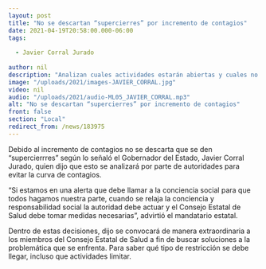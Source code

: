 ```yaml
---
layout: post
title: "No se descartan “supercierres” por incremento de contagios"
date: 2021-04-19T20:58:00.000-06:00
tags:
  
  - Javier Corral Jurado
  
author: nil
description: "Analizan cuales actividades estarán abiertas y cuales no."
image: "/uploads/2021/images-JAVIER_CORRAL.jpg"
video: nil
audio: "/uploads/2021/audio-ML05_JAVIER_CORRAL.mp3"
alt: "No se descartan “supercierres” por incremento de contagios"
front: false
section: "Local"
redirect_from: /news/183975
---
```


Debido al incremento de contagios no se descarta que se den “supercierrres” según lo señaló el Gobernador del Estado, Javier Corral Jurado, quien dijo que esto se analizará por parte de autoridades para evitar la curva de contagios.

“Si estamos en una alerta que debe llamar a la conciencia social para que todos hagamos nuestra parte, cuando se relaja la conciencia y responsabilidad social la autoridad debe actuar y el Consejo Estatal de Salud debe tomar medidas necesarias”, advirtió el mandatario estatal.

Dentro de estas decisiones, dijo se convocará de manera extraordinaria a los miembros del Consejo Estatal de Salud a fin de buscar soluciones a la problemática que se enfrenta. Para saber qué tipo de restricción se debe llegar, incluso que actividades limitar.
